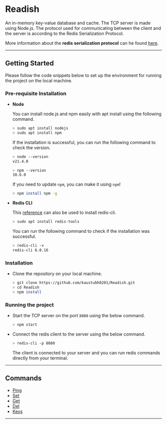 # Readish

An in-memory key-value database and cache. The TCP server is made using Node.js. The protocol used for communicating between the client and the server is according to the Redis Serialization Protocol. 
<br>

More information about the <b>redis serialization protocol</b> can he found <a href="https://redis.io/docs/latest/develop/reference/protocol-spec/">here</a>.

---
## Getting Started

Please follow the code snippets below to set up the environment for running the project on the local machine.

### Pre-requisite Installation

* <b>Node</b>

  You can install node.js and npm easily with apt install using the following command.

  ```sh
  > sudo apt install nodejs
  > sudo apt install npm
  ```

  If the installation is successful, you can run the following command to check the version.

  ```sh
  > node --version
  v21.4.0

  > npm --version
  10.6.0
  ```

  If you need to update `npm`, you can make it using `npm`!
  ```sh
  > npm install npm -g
  ```

* <b>Redis CLI</b>

  This <a href="https://redis.io/docs/latest/operate/oss_and_stack/install/install-redis/">reference</a> can also be used to install redis-cli.

  ```sh
  > sudo apt install redis-tools
  ```

  You can run the following command to check if the installation was successful.

  ```sh
  > redis-cli -v
  redis-cli 6.0.16
  ```


### Installation

* Clone the repository on your local machine.

  ```sh
  > git clone https://github.com/kaustubh0201/Readish.git
  > cd Readish
  > npm install
  ```

### Running the project

* Start the TCP server on the port `8080` using the below command.

  ```sh
  > npm start
  ```

* Connect the redis client to the server using the below command.
  ```sh
  > redis-cli -p 8080
  ```

  The client is connected to your server and you can run redis commands directly from your terminal.

---


## Commands

* <a href="https://redis.io/docs/latest/commands/ping/">Ping</a>
* <a href="https://redis.io/docs/latest/commands/set/">Set</a>
* <a href="https://redis.io/docs/latest/commands/get/">Get</a>
* <a href="https://redis.io/docs/latest/commands/del/">Del</a>
* <a href="https://redis.io/docs/latest/commands/keys/">Keys</a>

---

